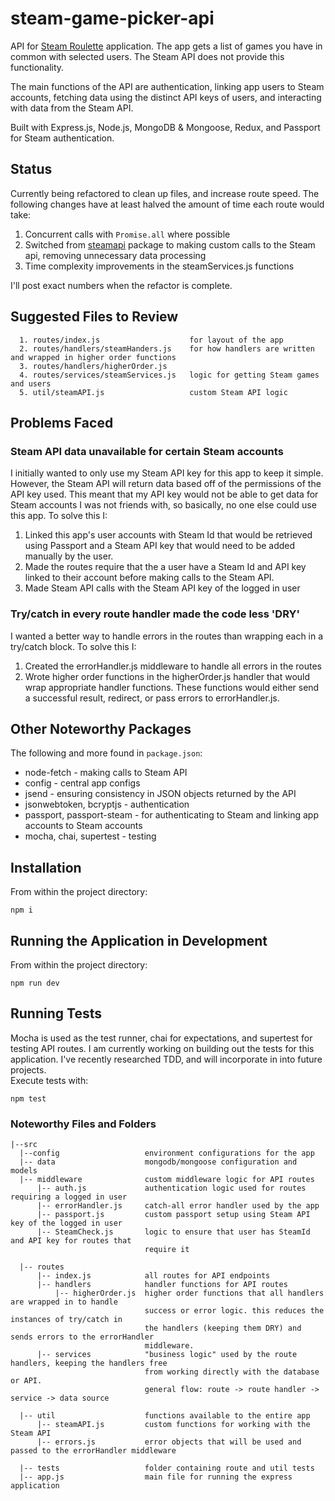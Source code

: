 # steam-game-picker-api
API for [Steam Roulette](https://www.steamroulette.app/demo) application. The app gets a list of games you have in common with selected users. The Steam API does not provide this functionality. 

The main functions of the API are authentication, linking app users to Steam accounts, fetching data using the distinct API keys of users, and interacting with data from the Steam API.

Built with Express.js, Node.js, MongoDB & Mongoose, Redux, and Passport for Steam authentication. 

## Status 
Currently being refactored to clean up files, and increase route  speed. The following changes have at least halved the amount of time each route would take: 
  1. Concurrent calls with `Promise.all` where possible
  2. Switched from [steamapi](https://www.npmjs.com/package/steamapi) package to making custom calls to the Steam api, removing unnecessary data processing
  3. Time complexity improvements in the steamServices.js functions

I'll post exact numbers when the refactor is complete. 

## Suggested Files to Review
```
  1. routes/index.js                    for layout of the app
  2. routes/handlers/steamHanders.js    for how handlers are written and wrapped in higher order functions
  3. routes/handlers/higherOrder.js     
  4. routes/services/steamServices.js   logic for getting Steam games and users
  5. util/steamAPI.js                   custom Steam API logic
```

## Problems Faced 
### Steam API data unavailable for certain Steam accounts
I initially wanted to only use my Steam API key for this app to keep it simple. However, the Steam API will return data based off of the permissions of the API key used. This meant that my API key would not be able to get data for Steam accounts I was not friends with, so basically, no one else could use this app. To solve this I: 
  1. Linked this app's user accounts with Steam Id that would be retrieved using Passport and a Steam API key that would need to be added manually by the user.   
  2. Made the routes require that the a user have a Steam Id and API key linked to their account before making calls to the Steam API. 
  3. Made Steam API calls with the Steam API key of the logged in user

### Try/catch in every route handler made the code less 'DRY' 
I wanted a better way to handle errors in the routes than wrapping each in a try/catch block. To solve this I: 
  1. Created the errorHandler.js middleware to handle all errors in the routes
  2. Wrote higher order functions in the higherOrder.js handler that would wrap appropriate handler functions. These functions would either send a successful result, redirect, or pass errors to errorHandler.js. 
  
## Other Noteworthy Packages 
The following and more found in `package.json`:
* node-fetch - making calls to Steam API
* config - central app configs 
* jsend - ensuring consistency in JSON objects returned by the API
* jsonwebtoken, bcryptjs - authentication
* passport, passport-steam - for authenticating to Steam and linking app accounts to Steam accounts
* mocha, chai, supertest - testing 

## Installation
From within the project directory: 
```
npm i 
```

## Running the Application in Development
From within the project directory: 
```
npm run dev
```

## Running Tests
Mocha is used as the test runner, chai for expectations, and supertest for testing API routes. 
I am currently working on building out the tests for this application. I've recently researched TDD,
and will incorporate in into future projects.  
Execute tests with: 
```
npm test
```

### Noteworthy Files and Folders 
```
|--src                
  |--config                   environment configurations for the app
  |-- data                    mongodb/mongoose configuration and models
  |-- middleware              custom middleware logic for API routes
      |-- auth.js             authentication logic used for routes requiring a logged in user
      |-- errorHandler.js     catch-all error handler used by the app 
      |-- passport.js         custom passport setup using Steam API key of the logged in user 
      |-- SteamCheck.js       logic to ensure that user has SteamId and API key for routes that 
                              require it

  |-- routes             
      |-- index.js            all routes for API endpoints
      |-- handlers            handler functions for API routes
          |-- higherOrder.js  higher order functions that all handlers are wrapped in to handle 
                              success or error logic. this reduces the instances of try/catch in 
                              the handlers (keeping them DRY) and sends errors to the errorHandler
                              middleware.
      |-- services            "business logic" used by the route handlers, keeping the handlers free
                              from working directly with the database or API. 
                              general flow: route -> route handler -> service -> data source

  |-- util                    functions available to the entire app 
      |-- steamAPI.js         custom functions for working with the Steam API 
      |-- errors.js           error objects that will be used and passed to the errorHandler middleware

  |-- tests                   folder containing route and util tests
  |-- app.js                  main file for running the express application
```
